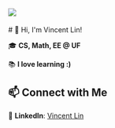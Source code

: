 <h1 align="left">
  <a href="https://git.io/typing-svg">
    <img src="https://readme-typing-svg.demolab.com?font=Geist&weight=500&size=40&duration=2000&pause=1500&color=F7F7F7&vCenter=true&width=434&height=80&lines=Hello+%F0%9F%91%8B;I'm+Vincent+Lin+%F0%9F%98%81;Let's+Connect+%F0%9F%A4%9D">
  </a>
</h1>
# 👋 Hi, I'm Vincent Lin!

🎓 **CS, Math, EE @ UF**

📚 **I love learning :)**

## 📫 Connect with Me
💼 **LinkedIn**: [Vincent Lin](https://www.linkedin.com/in/vincent-lin-uf/) 
